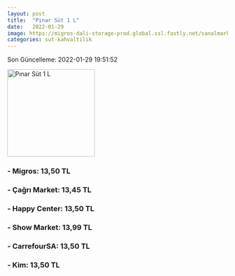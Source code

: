 ```yaml
---
layout: post
title:  "Pınar Süt 1 L"
date:   2022-01-29
image: https://migros-dali-storage-prod.global.ssl.fastly.net/sanalmarket/product/11010010/11010010-1ae231-1650x1650.jpg
categories: sut-kahvaltilik
---
```


Son Güncelleme: 2022-01-29 19:51:52

<img src="https://migros-dali-storage-prod.global.ssl.fastly.net/sanalmarket/product/11010010/11010010-1ae231-1650x1650.jpg" width="200" alt="Pınar Süt 1 L" />


### - Migros: 13,50 TL

### - Çağrı Market: 13,45 TL

### - Happy Center: 13,50 TL

### - Show Market: 13,99 TL

### - CarrefourSA: 13,50 TL

### - Kim: 13,50 TL


